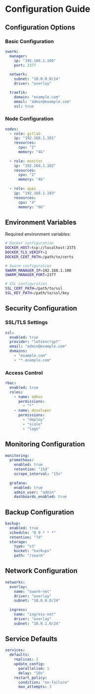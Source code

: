 # Configuration Guide

## Configuration Options

### Basic Configuration

```yaml
swarm:
  manager:
    ip: "192.168.1.100"
    port: 2377
  
  network:
    subnet: "10.0.0.0/24"
    driver: "overlay"

  traefik:
    domain: "example.com"
    email: "admin@example.com"
    ssl: true
```

### Node Configuration

```yaml
nodes:
  - role: gitlab
    ip: "192.168.1.101"
    resources:
      cpu: "2"
      memory: "4G"
  
  - role: monitor
    ip: "192.168.1.102"
    resources:
      cpu: "2"
      memory: "4G"
  
  - role: apps
    ip: "192.168.1.103"
    resources:
      cpu: "4"
      memory: "8G"
```

## Environment Variables

Required environment variables:

```bash
# Docker configuration
DOCKER_HOST=tcp://localhost:2375
DOCKER_TLS_VERIFY=1
DOCKER_CERT_PATH=/path/to/certs

# Swarm configuration
SWARM_MANAGER_IP=192.168.1.100
SWARM_MANAGER_PORT=2377

# SSL configuration
SSL_CERT_PATH=/path/to/ssl
SSL_KEY_PATH=/path/to/ssl/key
```

## Security Configuration

### SSL/TLS Settings

```yaml
ssl:
  enabled: true
  provider: "letsencrypt"
  email: "admin@example.com"
  domains:
    - "example.com"
    - "*.example.com"
```

### Access Control

```yaml
rbac:
  enabled: true
  roles:
    - name: admin
      permissions:
        - "*"
    - name: developer
      permissions:
        - "deploy"
        - "scale"
        - "logs"
```

## Monitoring Configuration

```yaml
monitoring:
  prometheus:
    enabled: true
    retention: "15d"
    scrape_interval: "15s"
  
  grafana:
    enabled: true
    admin_user: "admin"
    dashboards_enabled: true
```

## Backup Configuration

```yaml
backup:
  enabled: true
  schedule: "0 0 * * *"
  retention: "7d"
  storage:
    type: "s3"
    bucket: "backups"
    path: "/swarm"
```

## Network Configuration

```yaml
networks:
  overlay:
    name: "swarm-net"
    driver: "overlay"
    subnet: "10.0.0.0/24"
    
  ingress:
    name: "ingress-net"
    driver: "overlay"
    subnet: "10.0.1.0/24"
```

## Service Defaults

```yaml
services:
  defaults:
    replicas: 2
    update_config:
      parallelism: 1
      delay: "10s"
    restart_policy:
      condition: "on-failure"
      max_attempts: 3
```
